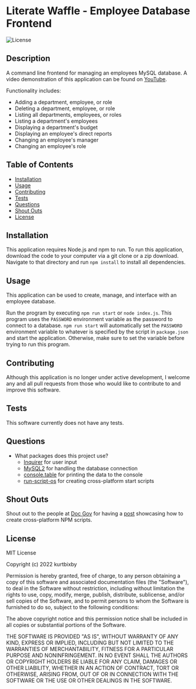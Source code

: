 # Literate Waffle - Employee Database Frontend

![License](https://img.shields.io/badge/License-MIT-blue.svg)

## Description

A command line frontend for managing an employees MySQL database. A video demonstration of this application can be found on [YouTube]().

Functionality includes:
* Adding a department, employee, or role
* Deleting a department, employee, or role
* Listing all departments, employees, or roles
* Listing a department's employees
* Displaying a department's budget
* Displaying an employee's direct reports
* Changing an employee's manager
* Changing an employee's role

## Table of Contents

- [Installation](#installation)
- [Usage](#usage)
- [Contributing](#contributing)
- [Tests](#tests)
- [Questions](#questions)
- [Shout Outs](#shout-outs)
- [License](#license)

## Installation

This application requires Node.js and npm to run. To run this application, download the code to your computer via a git clone or a zip download. Navigate to that directory and run ```npm install``` to install all dependencies.

## Usage

This application can be used to create, manage, and interface with an employee database.

Run the program by executing ```npm run start``` or ```node index.js```. 
This program uses the ```PASSWORD``` environment variable as the password to connect to a database. ```npm run start``` will automatically set the ```PASSWORD``` environment variable to whatever is specified by the script in ```package.json``` and start the application. Otherwise, make sure to set the variable before trying to run this program.

## Contributing

Although this application is no longer under active development, I welcome any and all pull requests from those who would like to contribute to and improve this software.

## Tests

This software currently does not have any tests.

## Questions

* What packages does this project use?
  * [Inquirer](https://www.npmjs.com/package/inquirer) for user input
  * [MySQL2](https://www.npmjs.com/package/mysql2) for handling the database connection
  * [console.table](https://www.npmjs.com/package/console.table) for printing the data to the console
  * [run-script-os](https://www.npmjs.com/package/run-script-os) for creating cross-platform start scripts

## Shout Outs

Shout out to the people at [Doc Gov](https://docgov.dev/) for having a [post](https://docgov.dev/posts/npm-scripts/) showcasing how to create cross-platform NPM scripts.

## License

MIT License

Copyright (c) 2022 kurtbixby

Permission is hereby granted, free of charge, to any person obtaining a copy
of this software and associated documentation files (the "Software"), to deal
in the Software without restriction, including without limitation the rights
to use, copy, modify, merge, publish, distribute, sublicense, and/or sell
copies of the Software, and to permit persons to whom the Software is
furnished to do so, subject to the following conditions:

The above copyright notice and this permission notice shall be included in all
copies or substantial portions of the Software.

THE SOFTWARE IS PROVIDED "AS IS", WITHOUT WARRANTY OF ANY KIND, EXPRESS OR
IMPLIED, INCLUDING BUT NOT LIMITED TO THE WARRANTIES OF MERCHANTABILITY,
FITNESS FOR A PARTICULAR PURPOSE AND NONINFRINGEMENT. IN NO EVENT SHALL THE
AUTHORS OR COPYRIGHT HOLDERS BE LIABLE FOR ANY CLAIM, DAMAGES OR OTHER
LIABILITY, WHETHER IN AN ACTION OF CONTRACT, TORT OR OTHERWISE, ARISING FROM,
OUT OF OR IN CONNECTION WITH THE SOFTWARE OR THE USE OR OTHER DEALINGS IN THE
SOFTWARE.
